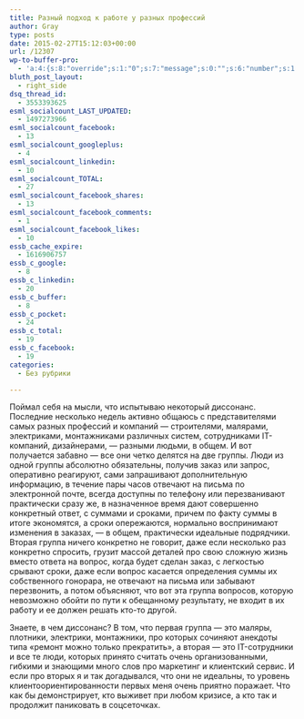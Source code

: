 ```yaml
---
title: Разный подход к работе у разных профессий
author: Gray
type: posts
date: 2015-02-27T15:12:03+00:00
url: /12307
wp-to-buffer-pro:
  - 'a:4:{s:8:"override";s:1:"0";s:7:"message";s:0:"";s:6:"number";s:1:"1";s:16:"alternateMessage";s:0:"";}'
bluth_post_layout:
  - right_side
dsq_thread_id:
  - 3553393625
esml_socialcount_LAST_UPDATED:
  - 1497273966
esml_socialcount_facebook:
  - 13
esml_socialcount_googleplus:
  - 4
esml_socialcount_linkedin:
  - 10
esml_socialcount_TOTAL:
  - 27
esml_socialcount_facebook_shares:
  - 13
esml_socialcount_facebook_comments:
  - 1
esml_socialcount_facebook_likes:
  - 10
essb_cache_expire:
  - 1616906757
essb_c_google:
  - 8
essb_c_linkedin:
  - 20
essb_c_buffer:
  - 8
essb_c_pocket:
  - 24
essb_c_total:
  - 19
essb_c_facebook:
  - 19
categories:
  - Без рубрики

---
```








Поймал себя на мысли, что испытываю некоторый диссонанс. Последние несколько недель активно общаюсь с представителями самых разных профессий и компаний — строителями, малярами, электриками, монтажниками различных систем, сотрудниками IT-компаний, дизайнерами, — разными людьми, в общем. И вот получается забавно — все они четко делятся на две группы. Люди из одной группы абсолютно обязательны, получив заказ или запрос, оперативно реагируют, сами запрашивают дополнительную информацию, в течение пары часов отвечают на письма по электронной почте, всегда доступны по телефону или перезванивают практически сразу же, в назначенное время дают совершенно конкретный ответ, с суммами и сроками, причем по факту суммы в итоге экономятся, а сроки опережаются, нормально воспринимают изменения в заказах, — в общем, практически идеальные подрядчики. Вторая группа ничего конкретно не говорит, даже если несколько раз конкретно спросить, грузит массой деталей про свою сложную жизнь вместо ответа на вопрос, когда будет сделан заказ, с легкостью срывают сроки, даже если вопрос касается определения суммы их собственного гонорара, не отвечают на письма или забывают перезвонить, а потом объясняют, что вот эта группа вопросов, которую невозможно обойти по пути к обещанному результату, не входит в их работу и ее должен решать кто-то другой.

Знаете, в чем диссонанс? В том, что первая группа — это маляры, плотники, электрики, монтажники, про которых сочиняют анекдоты типа &#171;ремонт можно только прекратить&#187;, а вторая — это IT-сотрудники и все те люди, которых принято считать очень организованными, гибкими и знающими много слов про маркетинг и клиентский сервис. И если про вторых я и так догадывался, что они не идеальны, то уровень клиентоориентированности первых меня очень приятно поражает. Что как бы демонстрирует, кто выживет при любом кризисе, а кто так и продолжит паниковать в соцсеточках.